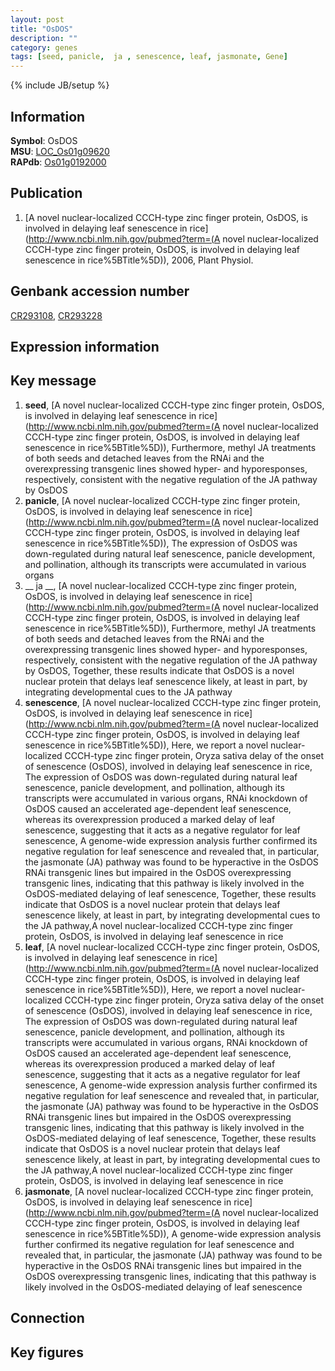 ```yaml
---
layout: post
title: "OsDOS"
description: ""
category: genes
tags: [seed, panicle,  ja , senescence, leaf, jasmonate, Gene]
---
```

{% include JB/setup %}

## Information
__Symbol__: OsDOS  
__MSU__: [LOC_Os01g09620](http://rice.plantbiology.msu.edu/cgi-bin/ORF_infopage.cgi?orf=LOC_Os01g09620)  
__RAPdb__: [Os01g0192000](http://rapdb.dna.affrc.go.jp/viewer/gbrowse_details/irgsp1?name=Os01g0192000)  

## Publication
1. [A novel nuclear-localized CCCH-type zinc finger protein, OsDOS, is involved in delaying leaf senescence in rice](http://www.ncbi.nlm.nih.gov/pubmed?term=(A novel nuclear-localized CCCH-type zinc finger protein, OsDOS, is involved in delaying leaf senescence in rice%5BTitle%5D)), 2006, Plant Physiol.

## Genbank accession number
[CR293108](http://www.ncbi.nlm.nih.gov/nuccore/CR293108), [CR293228](http://www.ncbi.nlm.nih.gov/nuccore/CR293228)

## Expression information

## Key message
1. __seed__, [A novel nuclear-localized CCCH-type zinc finger protein, OsDOS, is involved in delaying leaf senescence in rice](http://www.ncbi.nlm.nih.gov/pubmed?term=(A novel nuclear-localized CCCH-type zinc finger protein, OsDOS, is involved in delaying leaf senescence in rice%5BTitle%5D)),  Furthermore, methyl JA treatments of both seeds and detached leaves from the RNAi and the overexpressing transgenic lines showed hyper- and hyporesponses, respectively, consistent with the negative regulation of the JA pathway by OsDOS
2. __panicle__, [A novel nuclear-localized CCCH-type zinc finger protein, OsDOS, is involved in delaying leaf senescence in rice](http://www.ncbi.nlm.nih.gov/pubmed?term=(A novel nuclear-localized CCCH-type zinc finger protein, OsDOS, is involved in delaying leaf senescence in rice%5BTitle%5D)),  The expression of OsDOS was down-regulated during natural leaf senescence, panicle development, and pollination, although its transcripts were accumulated in various organs
3. __ ja __, [A novel nuclear-localized CCCH-type zinc finger protein, OsDOS, is involved in delaying leaf senescence in rice](http://www.ncbi.nlm.nih.gov/pubmed?term=(A novel nuclear-localized CCCH-type zinc finger protein, OsDOS, is involved in delaying leaf senescence in rice%5BTitle%5D)),  Furthermore, methyl JA treatments of both seeds and detached leaves from the RNAi and the overexpressing transgenic lines showed hyper- and hyporesponses, respectively, consistent with the negative regulation of the JA pathway by OsDOS, Together, these results indicate that OsDOS is a novel nuclear protein that delays leaf senescence likely, at least in part, by integrating developmental cues to the JA pathway
4. __senescence__, [A novel nuclear-localized CCCH-type zinc finger protein, OsDOS, is involved in delaying leaf senescence in rice](http://www.ncbi.nlm.nih.gov/pubmed?term=(A novel nuclear-localized CCCH-type zinc finger protein, OsDOS, is involved in delaying leaf senescence in rice%5BTitle%5D)),  Here, we report a novel nuclear-localized CCCH-type zinc finger protein, Oryza sativa delay of the onset of senescence (OsDOS), involved in delaying leaf senescence in rice, The expression of OsDOS was down-regulated during natural leaf senescence, panicle development, and pollination, although its transcripts were accumulated in various organs, RNAi knockdown of OsDOS caused an accelerated age-dependent leaf senescence, whereas its overexpression produced a marked delay of leaf senescence, suggesting that it acts as a negative regulator for leaf senescence, A genome-wide expression analysis further confirmed its negative regulation for leaf senescence and revealed that, in particular, the jasmonate (JA) pathway was found to be hyperactive in the OsDOS RNAi transgenic lines but impaired in the OsDOS overexpressing transgenic lines, indicating that this pathway is likely involved in the OsDOS-mediated delaying of leaf senescence, Together, these results indicate that OsDOS is a novel nuclear protein that delays leaf senescence likely, at least in part, by integrating developmental cues to the JA pathway,A novel nuclear-localized CCCH-type zinc finger protein, OsDOS, is involved in delaying leaf senescence in rice
5. __leaf__, [A novel nuclear-localized CCCH-type zinc finger protein, OsDOS, is involved in delaying leaf senescence in rice](http://www.ncbi.nlm.nih.gov/pubmed?term=(A novel nuclear-localized CCCH-type zinc finger protein, OsDOS, is involved in delaying leaf senescence in rice%5BTitle%5D)),  Here, we report a novel nuclear-localized CCCH-type zinc finger protein, Oryza sativa delay of the onset of senescence (OsDOS), involved in delaying leaf senescence in rice, The expression of OsDOS was down-regulated during natural leaf senescence, panicle development, and pollination, although its transcripts were accumulated in various organs, RNAi knockdown of OsDOS caused an accelerated age-dependent leaf senescence, whereas its overexpression produced a marked delay of leaf senescence, suggesting that it acts as a negative regulator for leaf senescence, A genome-wide expression analysis further confirmed its negative regulation for leaf senescence and revealed that, in particular, the jasmonate (JA) pathway was found to be hyperactive in the OsDOS RNAi transgenic lines but impaired in the OsDOS overexpressing transgenic lines, indicating that this pathway is likely involved in the OsDOS-mediated delaying of leaf senescence, Together, these results indicate that OsDOS is a novel nuclear protein that delays leaf senescence likely, at least in part, by integrating developmental cues to the JA pathway,A novel nuclear-localized CCCH-type zinc finger protein, OsDOS, is involved in delaying leaf senescence in rice
6. __jasmonate__, [A novel nuclear-localized CCCH-type zinc finger protein, OsDOS, is involved in delaying leaf senescence in rice](http://www.ncbi.nlm.nih.gov/pubmed?term=(A novel nuclear-localized CCCH-type zinc finger protein, OsDOS, is involved in delaying leaf senescence in rice%5BTitle%5D)),  A genome-wide expression analysis further confirmed its negative regulation for leaf senescence and revealed that, in particular, the jasmonate (JA) pathway was found to be hyperactive in the OsDOS RNAi transgenic lines but impaired in the OsDOS overexpressing transgenic lines, indicating that this pathway is likely involved in the OsDOS-mediated delaying of leaf senescence

## Connection

## Key figures


